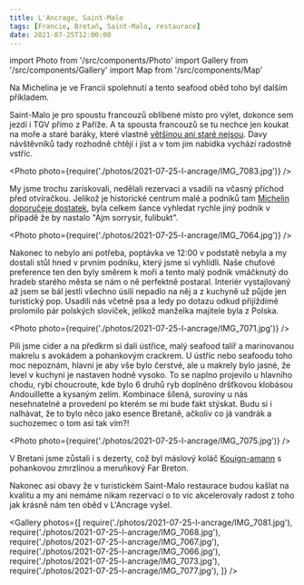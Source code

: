 ```yaml
---
title: L'Ancrage, Saint-Malo
tags: [Francie, Bretaň, Saint-Malo, restaurace]
date: 2021-07-25T12:00:00
---
```


import Photo from '/src/components/Photo'
import Gallery from '/src/components/Gallery'
import Map from '/src/components/Map'

Na Michelina je ve Francii spolehnutí a tento seafood oběd toho byl dalším příkladem.

<!-- truncate -->

Saint-Malo je pro spoustu francouzů oblíbené místo pro výlet, dokonce sem jezdí i TGV přímo z Paříže. A ta spousta francouzů se tu nechce jen koukat na moře a staré baráky, které vlastně [většinou ani staré nejsou](https://www.youtube.com/watch?v=dz8REC1YHo4). Davy návštěvníků tady rozhodně chtějí i jíst a v tom jim nabídka vychází radostně vstříc.

<Photo photo={require('./photos/2021-07-25-l-ancrage/IMG_7083.jpg')} />

My jsme trochu zariskovali, nedělali rezervaci a vsadili na včasný příchod před otvíračkou. Jelikož je historické centrum malé a podniků tam [Michelin doporučeje dostatek](https://guide.michelin.com/en/fr/bretagne/saint-malo/restaurants), byla celkem šance vyhledat rychle jiný podnik v případě že by nastalo "Ajm sorrysir, fulibukt".

<Photo photo={require('./photos/2021-07-25-l-ancrage/IMG_7064.jpg')} />

Nakonec to nebylo ani potřeba, poptávka ve 12:00 v podstatě nebyla a my dostali stůl hned v prvním podniku, který jsme si vyhlídli. Naše chuťové preference ten den byly směrem k moři a tento malý podnik vmáčknutý do hradeb starého města se nám o ně perfektně postaral. Interiér vystajlovaný až jsem se bál jestli všechno úsilí nepadlo na něj a z kuchyně už půjde jen turistický pop. Usadili nás včetně psa a ledy po dotazu odkud přijíždímě prolomilo pár polských slovíček, jelikož manželka majitele byla z Polska.

<Photo photo={require('./photos/2021-07-25-l-ancrage/IMG_7071.jpg')} />

Pili jsme cider a na předkrm si dali ústřice, malý seafood talíř a marinovanou makrelu s avokádem a pohankovým crackrem. U ústřic nebo seafoodu toho moc nepoznám, hlavní je aby vše bylo čerstvé, ale u makrely bylo jasné, že level v kuchyni je nastaven hodně vysoko. To se naplno projevilo u hlavního chodu, rybí choucroute, kde bylo 6 druhů ryb doplněno dršťkovou klobásou Andouillette a kysaným zelím. Kombinace šílená, suroviny u nás nesehnatelné a provedení po kterém se mi bude fakt stýskat. Budu si i nalhávat, že to bylo něco jako esence Bretaně, ačkoliv co já vandrák a suchozemec o tom asi tak vím?!

<Photo photo={require('./photos/2021-07-25-l-ancrage/IMG_7075.jpg')} />

V Bretani jsme zůstali i s dezerty, což byl máslový koláč [Kouign-amann](https://cs.wikipedia.org/wiki/Kouign-amann) s pohankovou zmrzlinou a meruňkový Far Breton.

Nakonec asi obavy že v turistickém Saint-Malo restaurace budou kašlat na kvalitu a my ani nemáme nikam rezervaci o to víc akcelerovaly radost z toho jak krásně nám ten oběd v L'Ancrage vyšel.

<Gallery photos={[
require('./photos/2021-07-25-l-ancrage/IMG_7081.jpg'),
require('./photos/2021-07-25-l-ancrage/IMG_7068.jpg'),
require('./photos/2021-07-25-l-ancrage/IMG_7067.jpg'),
require('./photos/2021-07-25-l-ancrage/IMG_7066.jpg'),
require('./photos/2021-07-25-l-ancrage/IMG_7073.jpg'),
require('./photos/2021-07-25-l-ancrage/IMG_7077.jpg'),
]} />

<Map src="https://www.google.com/maps/embed?pb=!1m14!1m8!1m3!1d10543.736584364966!2d-2.0236341!3d48.649375!3m2!1i1024!2i768!4f13.1!3m3!1m2!1s0x0%3A0x76797c0144172b7a!2sL&#39;Ancrage!5e0!3m2!1sen!2scz!4v1629708929881!5m2!1sen!2scz" />
